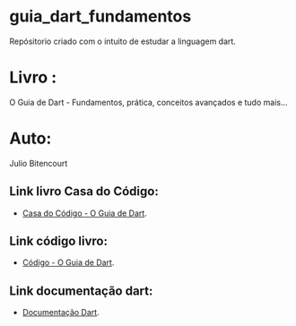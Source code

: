 # guia_dart_fundamentos

Repósitorio criado com o intuito de estudar a linguagem dart.

# Livro :

O Guia de Dart - Fundamentos, prática, conceitos avançados e tudo mais...

# Auto:

Julio Bitencourt

## Link livro Casa do Código:

- [Casa do Código - O Guia de Dart](https://www.casadocodigo.com.br/products/livro-dart).

## Link código livro:

- [Código - O Guia de Dart](https://github.com/JHBitencourt/dart-book).

## Link documentação dart:

- [Documentação Dart](https://dart.dev/guides).
